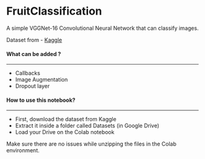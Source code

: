 # FruitClassification

A simple VGGNet-16 Convolutional Neural Network that can classify images.

Dataset from - [Kaggle](https://www.kaggle.com/moltean/fruits)

#### What can be added ?
---
- Callbacks
- Image Augmentation
- Dropout layer

#### How to use this notebook?
---
- First, download the dataset from Kaggle
- Extract it inside a folder called Datasets (in Google Drive)
- Load your Drive on the Colab notebook

Make sure there are no issues while unzipping the files in the Colab environment.
